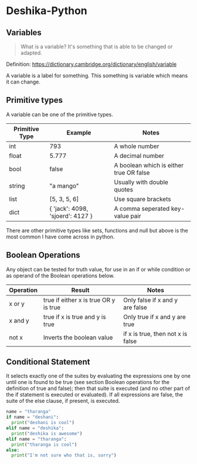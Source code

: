 # Deshika-Python

## Variables

> What is a variable?
> It's something that is able to be changed or adapted.

Definition:
https://dictionary.cambridge.org/dictionary/english/variable 

A variable is a label for something.  This something is variable which means it can change.  

## Primitive types

A variable can be one of the primitive types. 

| Primitive Type| Example | Notes |
| -------------------- |-------------|------------|
| int | 793 | A whole number |
| float | 5.777 | A decimal number |
| bool | false | A boolean which is either true OR false |
| string | "a mango" | Usually with double quotes |
| list | [5, 3, 5, 6] | Use square brackets |
| dict | { 'jack': 4098, 'sjoerd': 4127 } | A comma seperated key-value pair |

There are other primitive types like sets, functions and null but above is the most common I have come across in python.  

## Boolean Operations

Any object can be tested for truth value, for use in an if or while condition or as operand of the Boolean operations below.

| Operation | Result | Notes |
| ------- | ------- | -------- |
| x or y | true if either x is true OR y is true | Only false if x and y are false |
| x and y | true if x is true and y is true | Only true if x and y are true
| not x | Inverts the boolean value | if x is true, then not x is false |

## Conditional Statement

It selects exactly one of the suites by evaluating the expressions one by one until one is found to be true (see section Boolean operations for the definition of true and false); then that suite is executed (and no other part of the if statement is executed or evaluated). If all expressions are false, the suite of the else clause, if present, is executed.

```python
name = "tharanga"
if name = "deshani":
  print("deshani is cool")
elif name = "deshika":
  print("deshika is awesome")
elif name = "tharanga":
  print("tharanga is cool")
else:
  print("I'm not sure who that is, sorry")
```

